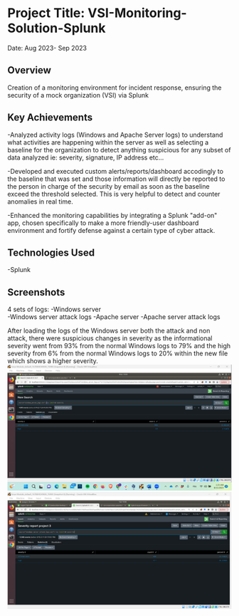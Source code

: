 # Project Title: VSI-Monitoring-Solution-Splunk
Date: Aug 2023- Sep 2023


## Overview
Creation of a monitoring environment for incident response, ensuring the security of a mock organization (VSI) via Splunk

## Key Achievements
-Analyzed activity logs (Windows and Apache Server logs) to understand what activities are happening within the server as well as selecting a baseline for the organization to detect anything suspicious for any subset of data analyzed ie: severity, signature, IP address etc...

-Developed and executed custom alerts/reports/dashboard accodingly to the baseline that was set and those information will directly be reported to the person in charge of the security by email as soon as the baseline exceed the threshold selected. This is very helpful to detect and counter anomalies in real time.

-Enhanced the monitoring capabilities by integrating a Splunk "add-on" app, chosen specifically to make a more friendly-user dashboard environment and fortify defense against a certain type of cyber attack.

## Technologies Used
-Splunk


## Screenshots
4 sets of logs: 
-Windows server  
-Windows server attack logs
-Apache server
-Apache server attack logs

After loading the logs of the Windows server both the attack and non attack, there were suspicious changes in severity as the informational severity went from 93% from the normal Windows logs to 79% and the high severity from 6% from the normal Windows logs to 20% within the new file which shows a higher severity.
![Severity data report](./Severity_normal_logs.png)
![Severity data report](./Severity_attack_logs.png)








